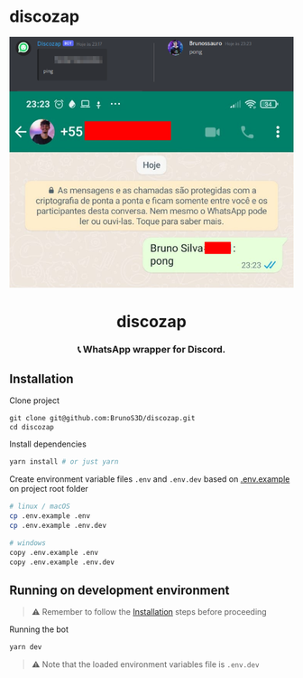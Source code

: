 # discozap

<p align="center">
  <a href="https://github.com/BrunoS3D">
    <img alt="Removing" src="./.github/discozap.png" />
  </a>
</p>

<h1 align="center">
  discozap
</h1>

<h3 align="center">
  📞 WhatsApp wrapper for Discord.
</h3>

## Installation

Clone project

```
git clone git@github.com:BrunoS3D/discozap.git
cd discozap
```

Install dependencies

```sh
yarn install # or just yarn
```

Create environment variable files `.env` and `.env.dev` based on [.env.example](./.env.example) on project root folder

```bash
# linux / macOS
cp .env.example .env
cp .env.example .env.dev
```

```bash
# windows
copy .env.example .env
copy .env.example .env.dev
```

## Running on development environment

> ⚠ Remember to follow the [Installation](#Installation) steps before proceeding

Running the bot

```sh
yarn dev
```

> ⚠ Note that the loaded environment variables file is `.env.dev`
